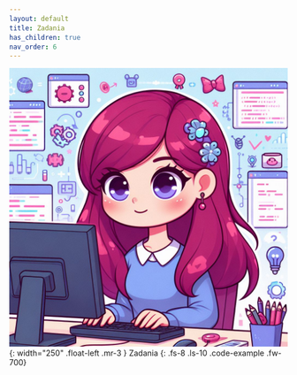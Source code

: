 ```yaml
---
layout: default
title: Zadania
has_children: true
nav_order: 6
---
```

![](../images/intros/exercises.jpg){: width="250" .float-left .mr-3 }
Zadania
{: .fs-8 .ls-10 .code-example .fw-700}